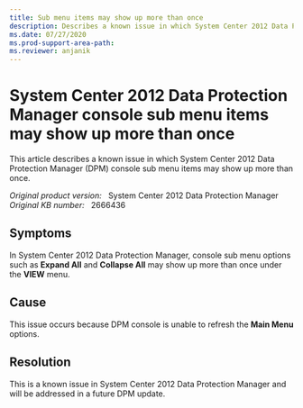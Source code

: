 ```yaml
---
title: Sub menu items may show up more than once
description: Describes a known issue in which System Center 2012 Data Protection Manager console sub menu items may show up more than once.
ms.date: 07/27/2020
ms.prod-support-area-path:
ms.reviewer: anjanik
---
```

# System Center 2012 Data Protection Manager console sub menu items may show up more than once

This article describes a known issue in which System Center 2012 Data Protection Manager (DPM) console sub menu items may show up more than once.

_Original product version:_ &nbsp; System Center 2012 Data Protection Manager  
_Original KB number:_ &nbsp; 2666436

## Symptoms

In System Center 2012 Data Protection Manager, console sub menu options such as **Expand All** and **Collapse All** may show up more than once under the **VIEW** menu.

## Cause

This issue occurs because DPM console is unable to refresh the **Main Menu** options.

## Resolution

This is a known issue in System Center 2012 Data Protection Manager and will be addressed in a future DPM update.
